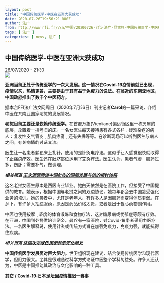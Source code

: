 ```yaml
---
layout: post
title: "中国传统医学-中医在亚洲大获成功"
date: 2020-07-26T19:56:21.000Z
author: 法广
from: http://www.rfi.fr//cn/中国/20200726-rfi-法广-尼古拉-中国传统医学-中医在亚洲大获成功
tags: [ 法广 ]
categories: [ news, 法广 ]
---
```

<!--1595793381000-->
[中国传统医学-中医在亚洲大获成功](http://www.rfi.fr//cn/%E4%B8%AD%E5%9B%BD/20200726-rfi-%E6%B3%95%E5%B9%BF-%E5%B0%BC%E5%8F%A4%E6%8B%89-%E4%B8%AD%E5%9B%BD%E4%BC%A0%E7%BB%9F%E5%8C%BB%E5%AD%A6-%E4%B8%AD%E5%8C%BB%E5%9C%A8%E4%BA%9A%E6%B4%B2%E5%A4%A7%E8%8E%B7%E6%88%90%E5%8A%9F)
------

<div>
<div>26/07/2020 - 21:30</div><img src="https://s.rfi.fr/media/display/d266babe-cec4-11ea-85d3-005056bf87d6/w:310/p:16x9/000_hkg1084156_0.jpg"><p><strong>亚洲当前正处于传统医学的一次大发展。这一情况在Covid-19疫情前就已出现，疫情以来，热情更甚，主要是由于其有益于免疫力的说法。在临近的东南亚地区，中国政府推出了数千个中医药方。</strong></p><div class="t-content__body u-clearfix"><div class="m-interstitial"></div><p>据本台RFI法广法文网周日（2020年7月26日）刊出记者<strong>Carol</strong>的一篇采访，介绍中医在东南亚国家老挝的发展情况。</p><p><strong>老挝目前主要还是依赖传统医学。</strong>在首都万象(Vientiane)偏远街区里一栋房屋的底层，放置着一排老旧的床。一名女医生每天接待患有各式各样 ˎ 疑难杂症的病人：复发性支气管炎 ˎ 肌肉疼痛 ˎ 还有失眠等等。在诊断现场可以听到医生与病人之间，有关病情的对话交流。</p><p>医生让一名患者躺在床上扎针，使用的是针灸电疗法。这似乎让人感觉很快就取得了止痛的疗效。医生还在肚脐部位运用了艾灸疗法。医生认为，患者气虚，服药过多，伤肝；需要补气，做调理。</p><p><em><strong>相关报道 <a target="_blank" href="https://www.rfi.fr/cn/中国/20140410-王永洲医师谈中国针灸的国际发展与他的颊针体系">王永洲医师谈中国针灸的国际发展与他的颊针体系</a></strong></em></p><p>这名老挝女医生原本是西医专业毕业。她白天依然是在医院工作，但接受了中国提供的教育。她表示，根据中国与老挝之间的双边协议，她每年都会去中国接受强化业务的培训。她的患者中，尤其是老年人，有许多人是因服药而变得体质更弱。在乡下，有许多人拒绝服药，原因是药品价格太贵，或者是出于担心药物副作用。</p><p>中医也使用按摩 ˎ 轻度的体育锻炼和食物疗法，这对糖尿病或忧郁症等颇有疗效。在亚洲，中国到处提供培训资金。曼谷有一家医院，对Covid-19患者采用中医疗法。一名医生解释说，使用针灸或传统方式旨在加强免疫力，免疫力强，就能抗得住疾病。</p><p><em><strong>相关报道 <a target="_blank" href="https://www.rfi.fr/cn/20190517-nicolas-法广-尼古拉-法国-议会-desk-soir-b-trad-c04-opecst-son-genetet-rfi-francais-agnes">法国发布报告揭示科学评估难处</a></strong></em></p><p><strong>中国传统医学发展面对巨大阻力。</strong>世卫组织现在建议，结合使用传统医学和现代医学，但阻力很大。尤其是很难通过科学方式论证中医整个学科的益处。许多人还认为，中医是中国推动其政治与文化影响的一种工具。</p><p><strong><a target="_blank" href="https://www.rfi.fr/tw/尼古拉">其它</a> / <a target="_blank" href="https://www.rfi.fr/cn/社会/20200726-rfi-法广-尼古拉-coronavirus-日本足坛因疫情推迟一赛事">Covid-19:日本足坛因疫情推迟一赛事</a></strong></p><div class="o-self-promo o-self-promo--nl o-self-promo--hidden" data-selfpromo-newsletter></div><div class="o-self-promo o-self-promo--app o-self-promo--hidden" data-selfpromo-app></div></div>
</div>
